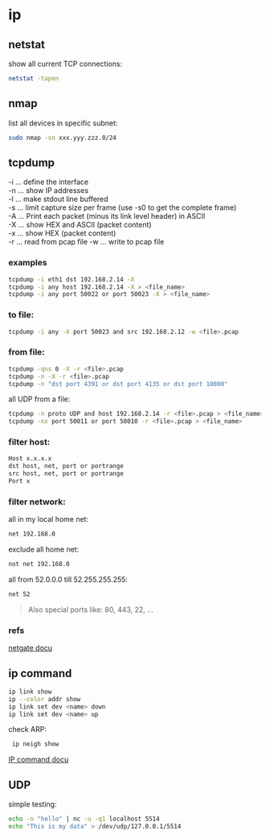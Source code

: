 # ip

## netstat
show all current TCP connections:
```sh
netstat -tapen
```

## nmap
list all devices in specific subnet:
```sh
sudo nmap -sn xxx.yyy.zzz.0/24
```


## tcpdump
-i … define the interface  
-n … show IP addresses  
-l … make stdout line buffered  
-s … limit capture size per frame (use -s0 to get the complete frame)  
-A … Print each packet (minus its link level header) in ASCII  
-X … show HEX and ASCII (packet content)  
-x … show HEX (packet content)  
-r … read from pcap file
-w … write to pcap file

### examples
```sh
tcpdump -i eth1 dst 192.168.2.14 -X
tcpdump -i any host 192.168.2.14 -X > <file_name>
tcpdump -i any port 50022 or port 50023 -X > <file_name>
```

### to file:
```sh
tcpdump -i any -X port 50023 and src 192.168.2.12 -w <file>.pcap
```

### from file:
```sh
tcpdump -qns 0 -X -r <file>.pcap
tcpdump -n -X -r <file>.pcap
tcpdump -n "dst port 4391 or dst port 4135 or dst port 10000"
```

all UDP from a file:
```sh
tcpdump -n proto UDP and host 192.168.2.14 -r <file>.pcap > <file_name>
tcpdump -nx port 50011 or port 50010 -r <file>.pcap > <file_name> 
```

### filter host:
```sh
Host x.x.x.x
dst host, net, port or portrange
src host, net, port or portrange
Port x
```

### filter network:
all in my local home net:
```sh
net 192.168.0
```

exclude all home net:
```sh
not net 192.168.0
```

all from 52.0.0.0 till 52.255.255.255:
```sh
net 52
```

> Also special ports like: 80, 443, 22, …

### refs
[netgate docu](https://docs.netgate.com/pfsense/en/latest/diagnostics/packetcapture/tcpdump.html#w-flag)


## ip command
```sh
ip link show
ip --color addr show
ip link set dev <name> down
ip link set dev <name> up
```

check ARP:
```sh
 ip neigh show
```

[IP command docu](https://www.tecmint.com/ip-command-examples/)

## UDP
simple testing:
```sh
echo -n "hello" | nc -u -q1 localhost 5514
echo "This is my data" > /dev/udp/127.0.0.1/5514
```

